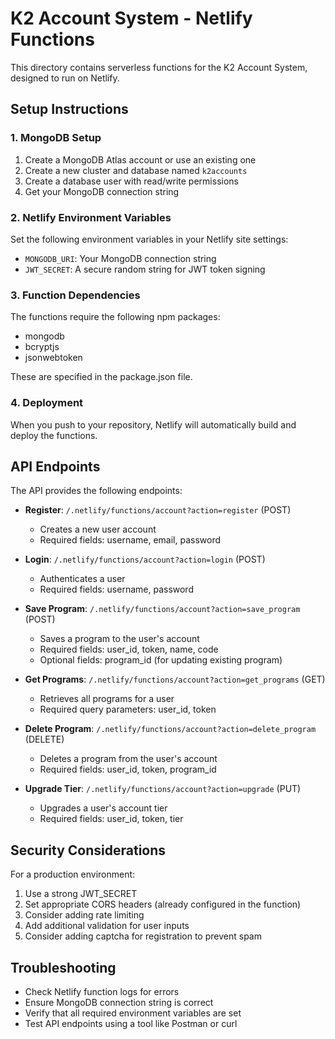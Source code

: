 # K2 Account System - Netlify Functions

This directory contains serverless functions for the K2 Account System, designed to run on Netlify.

## Setup Instructions

### 1. MongoDB Setup

1. Create a MongoDB Atlas account or use an existing one
2. Create a new cluster and database named `k2accounts`
3. Create a database user with read/write permissions
4. Get your MongoDB connection string

### 2. Netlify Environment Variables

Set the following environment variables in your Netlify site settings:

- `MONGODB_URI`: Your MongoDB connection string
- `JWT_SECRET`: A secure random string for JWT token signing

### 3. Function Dependencies

The functions require the following npm packages:
- mongodb
- bcryptjs
- jsonwebtoken

These are specified in the package.json file.

### 4. Deployment

When you push to your repository, Netlify will automatically build and deploy the functions.

## API Endpoints

The API provides the following endpoints:

- **Register**: `/.netlify/functions/account?action=register` (POST)
  - Creates a new user account
  - Required fields: username, email, password

- **Login**: `/.netlify/functions/account?action=login` (POST)
  - Authenticates a user
  - Required fields: username, password

- **Save Program**: `/.netlify/functions/account?action=save_program` (POST)
  - Saves a program to the user's account
  - Required fields: user_id, token, name, code
  - Optional fields: program_id (for updating existing program)

- **Get Programs**: `/.netlify/functions/account?action=get_programs` (GET)
  - Retrieves all programs for a user
  - Required query parameters: user_id, token

- **Delete Program**: `/.netlify/functions/account?action=delete_program` (DELETE)
  - Deletes a program from the user's account
  - Required fields: user_id, token, program_id

- **Upgrade Tier**: `/.netlify/functions/account?action=upgrade` (PUT)
  - Upgrades a user's account tier
  - Required fields: user_id, token, tier

## Security Considerations

For a production environment:

1. Use a strong JWT_SECRET
2. Set appropriate CORS headers (already configured in the function)
3. Consider adding rate limiting
4. Add additional validation for user inputs
5. Consider adding captcha for registration to prevent spam

## Troubleshooting

- Check Netlify function logs for errors
- Ensure MongoDB connection string is correct
- Verify that all required environment variables are set
- Test API endpoints using a tool like Postman or curl